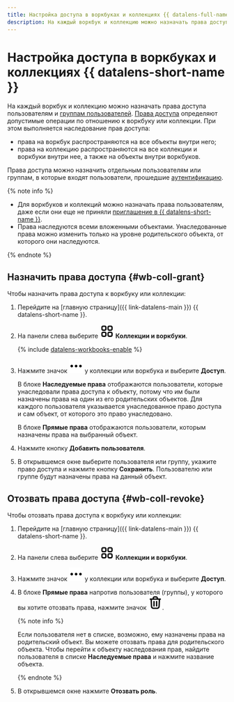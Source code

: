 ```yaml
---
title: Настройка доступа в воркбуках и коллекциях {{ datalens-full-name }}
description: На каждый воркбук и коллекцию можно назначать права доступа пользователям и группам пользователей. Права доступа определяют допустимые операции по отношению к воркбуку или коллекции.
---
```


# Настройка доступа в воркбуках и коллекциях {{ datalens-short-name }}

На каждый воркбук и коллекцию можно назначать права доступа пользователям и [группам пользователей](../../iam/operations/groups/create.md). [Права доступа](../security/roles.md#workbooks-collections-roles) определяют допустимые операции по отношению к воркбуку или коллекции. При этом выполняется наследование прав доступа:

* права на воркбук распространяются на все объекты внутри него;
* права на коллекцию распространяются на все коллекции и воркбуки внутри нее, а также на объекты внутри воркбуков.

Права доступа можно назначить отдельным пользователям или группам, в которые входят пользователи, прошедшие [аутентификацию](../../iam/concepts/authorization/index.md#authentication).

{% note info %}

* Для воркбуков и коллекций можно назначать права пользователям, даже если они еще не приняли [приглашение в {{ datalens-short-name }}](../security/add-new-user.md).
* Права наследуются всеми вложенными объектами. Унаследованные права можно изменить только на уровне родительского объекта, от которого они наследуются.

{% endnote %}

## Назначить права доступа {#wb-coll-grant}

Чтобы назначить права доступа к воркбуку или коллекции:

1. Перейдите на [главную страницу]({{ link-datalens-main }}) {{ datalens-short-name }}.
1. На панели слева выберите ![collections](../../_assets/console-icons/rectangles-4.svg) **Коллекции и воркбуки**.

      
   {% include [datalens-workbooks-enable](../../_includes/datalens/datalens-workbooks-enable.md) %}


1. Нажмите значок ![image](../../_assets/console-icons/ellipsis.svg) у коллекции или воркбука и выберите **Доступ**.

   В блоке **Наследуемые права** отображаются пользователи, которые унаследовали права доступа к объекту, потому что им были назначены права на один из его родительских объектов. Для каждого пользователя указывается унаследованное право доступа и сам объект, от которого это право унаследовано.

   В блоке **Прямые права** отображаются пользователи, которым назначены права на выбранный объект.

1. Нажмите кнопку **Добавить пользователя**.
1. В открывшемся окне выберите пользователя или группу, укажите право доступа и нажмите кнопку **Сохранить**. Пользователю или группе будут назначены права на данный объект.

## Отозвать права доступа {#wb-coll-revoke}

Чтобы отозвать права доступа к воркбуку или коллекции:

1. Перейдите на [главную страницу]({{ link-datalens-main }}) {{ datalens-short-name }}.
1. На панели слева выберите ![collections](../../_assets/console-icons/rectangles-4.svg) **Коллекции и воркбуки**.
1. Нажмите значок ![image](../../_assets/console-icons/ellipsis.svg) у коллекции или воркбука и выберите **Доступ**.
1. В блоке **Прямые права** напротив пользователя (группы), у которого вы хотите отозвать права, нажмите значок ![image](../../_assets/console-icons/trash-bin.svg).

   {% note info %}

   Если пользователя нет в списке, возможно, ему назначены права на родительский объект. Вы можете отозвать права для родительского объекта. Чтобы перейти к объекту наследования прав, найдите пользователя в списке **Наследуемые права** и нажмите название объекта.

   {% endnote %}

1. В открывшемся окне нажмите **Отозвать роль**.
